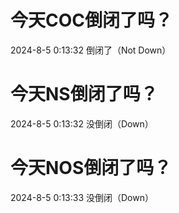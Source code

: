# 今天COC倒闭了吗？

2024-8-5 0:13:32 倒闭了（Not Down）

# 今天NS倒闭了吗？

2024-8-5 0:13:32 没倒闭（Down）

# 今天NOS倒闭了吗？

2024-8-5 0:13:33 没倒闭（Down）

